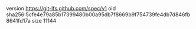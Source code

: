 version https://git-lfs.github.com/spec/v1
oid sha256:5cfe4e79a85b17399480b00a95db7f8669b9f754739fe4db7d846fb8641fd17a
size 11144
